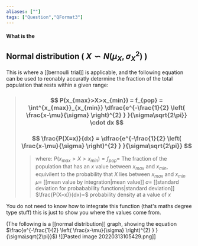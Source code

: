 ```yaml
---
aliases: [""]
tags: ["Question","QFormat3"]
---
```


#### What is the
## Normal distribution ( $X \backsim N(\mu_{X},\sigma^{2}_{X})$ )
This is where a [[bernoulli trial]] is applicable, and the following equation can be used to reonably accuratly determine the fraction of the total population that rests within a given range:

> ### $$ P(x_{max}>X>x_{min}) = f_{pop} = \int^{x_{max}}_{x_{min}} \dfrac{e^{-\frac{1}{2} \left( \frac{x-\mu}{\sigma} \right)^{2} } }{\sigma\sqrt{2\pi}} \cdot dx $$ 
> ### $$ \frac{P(X=x)}{dx} = \dfrac{e^{-\frac{1}{2} \left( \frac{x-\mu}{\sigma} \right)^{2} } }{\sigma\sqrt{2\pi}} $$
>> where:
>> $P(x_{max}>X>x_{min}) = f_{pop} =$ The fraction of the population that has an $x$ value between $x_{max}$ and $x_{min}$, equivilent to the probability that $X$ lies between $x_{max}$ and $x_{min}$
>> $\mu=$ [[mean value by integration|mean value]]
>> $\sigma=$ [[standard deviation for probabability functions|standard deviation]]
>> $\frac{P(X=x)}{dx}=$ probability density at a value of $x$

You do not need to know how to integrate this function (that's maths degree type stuff) this is just to show you where the values come from. 

(The following is a [[normal distribution]] graph, showing the equation $\frac{e^{-\frac{1}{2} \left( \frac{x-\mu}{\sigma} \right)^{2} } }{\sigma\sqrt{2\pi}}$)
![[Pasted image 20220313105429.png]]


